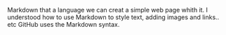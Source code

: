 Markdown that a language we can creat a simple web page whith it.
I understood how to use Markdown to style text, adding images and links.. etc 
GitHub uses the Markdown syntax.
